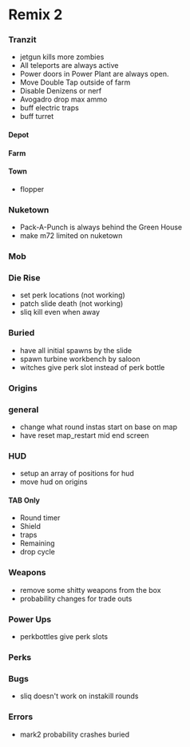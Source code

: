 # Remix 2

### Tranzit
* jetgun kills more zombies
* All teleports are always active
* Power doors in Power Plant are always open.
* Move Double Tap outside of farm
* Disable Denizens or nerf
* Avogadro drop max ammo
* buff electric traps
* buff turret

#### Depot

#### Farm

#### Town
* flopper

### Nuketown
* Pack-A-Punch is always behind the Green House
* make m72 limited on nuketown

### Mob

### Die Rise
* set perk locations (not working)
* patch slide death (not working)
* sliq kill even when away

### Buried
* have all initial spawns by the slide
* spawn turbine workbench by saloon
* witches give perk slot instead of perk bottle

### Origins
<!-- * add staffs to box once they are crafted -->

### general
* change what round instas start on base on map
* have reset map_restart mid end screen

### HUD
* setup an array of positions for hud
* move hud on origins

#### TAB Only
* Round timer
* Shield
* traps
* Remaining
* drop cycle

### Weapons
* remove some shitty weapons from the box
* probability changes for trade outs

### Power Ups
* perkbottles give perk slots

### Perks

### Bugs
* sliq doesn't work on instakill rounds

### Errors
* mark2 probability crashes buried